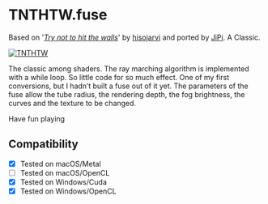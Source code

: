 # TNTHTW.fuse

Based on '_[Try not to hit the walls](https://www.shadertoy.com/view/XsKcDG)_' by [hisojarvi](https://www.shadertoy.com/user/hisojarvi) and ported by [JiPi](../../Site/Profiles/JiPi.md). A Classic.

[![TNTHTW](https://user-images.githubusercontent.com/78935215/107889303-e4e0d880-6f11-11eb-80cc-e2e522a632e5.PNG)](https://github.com/nmbr73/Shadertoys/blob/main/TunnelShader/TNTHTW.fuse)


The classic among shaders. The ray marching algorithm is implemented with a while loop. So little code for so much effect. One of my first conversions, but I hadn’t built a fuse out of it yet.
The parameters of the fuse allow the tube radius, the rendering depth, the fog brightness, the curves and the texture to be changed.

Have fun playing

## Compatibility
- [x] Tested on macOS/Metal
- [ ] Tested on macOS/OpenCL
- [x] Tested on Windows/Cuda
- [x] Tested on Windows/OpenCL
